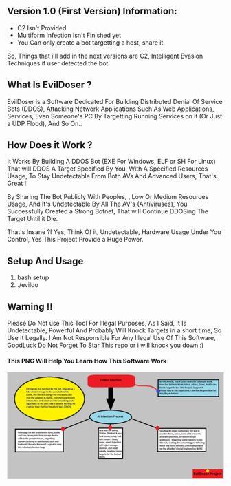 <h2>Version 1.0 (First Version) Information: </h2>
<ul>
  <li>C2 Isn't Provided</li>
  <li>Multiform Infection Isn't Finished yet</li>
  <li>You Can only create a bot targetting a host, share it.</li>
</ul>
So, Things that i'll add in the next versions are C2, Intelligent Evasion Techniques if user detected the bot.

<h2>What Is EvilDoser ?</h2>

EvilDoser is a Software Dedicated For Building Distributed Denial Of Service Bots (DDOS), Attacking Network Applications Such As Web Applications, Services, Even Someone's PC By Targetting Running Services on it (Or Just a UDP Flood), And So On..
<h2>How Does it Work ? </h2>
It Works By Building A DDOS Bot (EXE For Windows, ELF or SH For Linux) That will DDOS A Target Specified By You, With A Specified Resources Usage, To Stay Undetectable From Both AVs And Advanced Users, That's Great !!

By Sharing The Bot Publicly With Peoples, , Low Or Medium Resources Usage, And It's Undetectable By All The AV's (Antiviruses), You Successfully Created a Strong Botnet, That will Continue DDOSing The Target Until it Die.

That's Insane ?! Yes, Think Of it, Undetectable, Hardware Usage Under You Control, Yes This Project Provide a Huge Power.

<h2>Setup And Usage</h2>
<ol>
  <li>bash setup</li>
  <li>./evildo</li>
</ol>

<h2>Warning !!</h2>
Please Do Not use This Tool For Illegal Purposes, As I Said, It Is Undetectable, Powerful And Probably Will Knock Targets in a short time, So Use It Legally. I Am Not Responsible For Any Illegal Use Of This Software, GoodLuck Do Not Forget To Star This repo or i will knock you down :)

<h4>This PNG Will Help You Learn How This Software Work</h4>
<img src=EvilDoser-fcnt.png></img>
